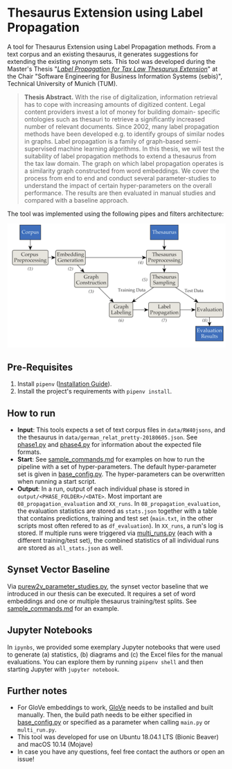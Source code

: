 # Thesaurus Extension using Label Propagation
A tool for Thesaurus Extension using Label Propagation methods. From a text corpus and an existing thesaurus, it generates suggestions for extending the existing synonym sets.
This tool was developed during the Master's Thesis "[_Label Propagation for Tax Law Thesaurus Extension_](https://wwwmatthes.in.tum.de/pages/1k57iql63u5m5/Master-s-Thesis-von-Markus-Mueller)" at the Chair "Software Engineering for Business Information Systems (sebis)", Technical University of Munich (TUM).

> **Thesis Abstract.** With the rise of digitalization, information retrieval has to cope with increasing amounts of digitized content. Legal content providers invest a lot of money for building domain- specific ontologies such as thesauri to retrieve a significantly increased number of relevant documents. Since 2002, many label propagation methods have been developed e.g. to identify groups of similar nodes in graphs. Label propagation is a family of graph-based semi-supervised machine learning algorithms. In this thesis, we will test the suitability of label propagation methods to extend a thesaurus from the tax law domain. The graph on which label propagation operates is a similarity graph constructed from word embeddings. We cover the process from end to end and conduct several parameter-studies to understand the impact of certain hyper-parameters on the overall performance. The results are then evaluated in manual studies and compared with a baseline approach.

The tool was implemented using the following pipes and filters architecture:

![Tool Architecture](src/docs/architecture.png)

## Pre-Requisites
1. Install `pipenv` ([Installation Guide](https://pipenv.readthedocs.io/en/latest/install/#installing-pipenv)).
2. Install the project's requirements with `pipenv install`.

## How to run
- **Input**: This tools expects a set of text corpus files in `data/RW40jsons`, and the thesaurus in `data/german_relat_pretty-20180605.json`. See [phase1.py](src/lib/phase1.py) and [phase4.py](src/lib/phase4.py) for information about the expected file formats.
- **Start**: See [sample_commands.md](src/docs/sample_commands.md) for examples on how to run the pipeline with a set of hyper-parameters. The default hyper-parameter set is given in [base_config.py](base_config.py). The hyper-parameters can be overwritten when running a start script.
- **Output**: In a run, output of each individual phase is stored in `output/<PHASE_FOLDER>/<DATE>`. Most important are `08_propagation_evaluation` and `XX_runs`. In `08_propagation_evaluation`, the evaluation statistics are stored as `stats.json` together with a table that contains predictions, training and test set (`main.txt`, in the other scripts most often refered to as `df_evaluation`). In `XX_runs`, a run's log is stored. If multiple runs were triggered via [multi_runs.py](src/multi_runs.py) (each with a different training/test set), the combined statistics of all individual runs are stored as `all_stats.json` as well.

## Synset Vector Baseline
Via [purew2v_parameter_studies.py](src/baselines/purew2v_parameter_studies.py), the synset vector baseline that we introduced in our thesis can be executed. It requires a set of word embeddings and one or multiple thesaurus training/test splits. See [sample_commands.md](src/docs/sample_commands.md) for an example.

## Jupyter Notebooks
In `ipynbs`, we provided some exemplary Jupyter notebooks that were used to generate (a) statistics, (b) diagrams and (c) the Excel files for the manual evaluations. You can explore them by running `pipenv shell` and then starting Jupyter with `jupyter notebook`.

## Further notes
- For GloVe embeddings to work, [GloVe](https://github.com/stanfordnlp/GloVe) needs to be installed and built manually. Then, the build path needs to be either specified in [base_config.py](base_config.py) or specified as a parameter when calling `main.py` or `multi_run.py`.
- This tool was developed for use on Ubuntu 18.04.1 LTS (Bionic Beaver) and macOS 10.14 (Mojave)
- In case you have any questions, feel free contact the authors or open an issue!
